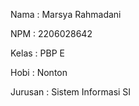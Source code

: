 Nama    : Marsya Rahmadani

NPM     : 2206028642

Kelas   : PBP E

Hobi    : Nonton

Jurusan : Sistem Informasi SI